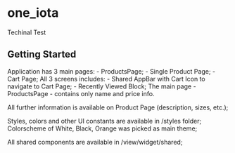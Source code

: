# one_iota

Techinal Test

## Getting Started

Application has 3 main pages:
    - ProductsPage;
    - Single Product Page;
    - Cart Page;
All 3 screens includes:
    - Shared AppBar with Cart Icon to navigate to Cart Page;
    - Recently Viewed Block;
The main page - ProductsPage - contains only name and price info.

All further information is available on Product Page (description, sizes, etc.);

Styles, colors and other UI constants are available in /styles folder;
Colorscheme of White, Black, Orange was picked as main theme;

All shared components are available in /view/widget/shared;

